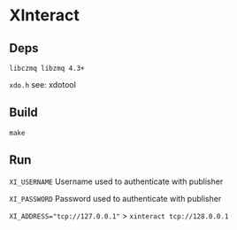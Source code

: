 # XInteract

## Deps

`libczmq libzmq 4.3+`

`xdo.h` see: xdotool

## Build

`make`

## Run

`XI_USERNAME` Username used to authenticate with publisher

`XI_PASSWORD` Password used to authenticate with publisher

`XI_ADDRESS="tcp://127.0.0.1"` > `xinteract tcp://128.0.0.1`